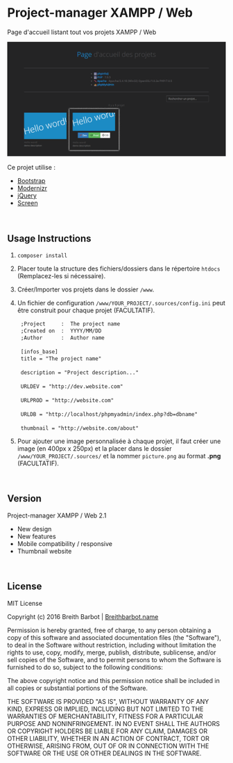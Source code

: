 # Project-manager XAMPP / Web
Page d'accueil listant tout vos projets XAMPP / Web

![Project-manager XAMPP / Web](.sources/Project-manager_XAMPP_Web.png "Project-manager XAMPP / Web")

Ce projet utilise :
* [Bootstrap](http://getbootstrap.com/)
* [Modernizr](https://modernizr.com/)
* [jQuery](http://jquery.com/)
* [Screen](https://github.com/microweber/screen/)

<br>

## Usage Instructions

1. `composer install`

2. Placer toute la structure des fichiers/dossiers dans le répertoire `htdocs` (Remplacez-les si nécessaire).

3. Créer/Importer vos projets dans le dossier `/www`.

4. Un fichier de configuration `/www/YOUR_PROJECT/.sources/config.ini` peut être construit pour chaque projet (FACULTATIF).

        ;Project     :  The project name
        ;Created on  :  YYYY/MM/DD
        ;Author      :  Author name
        
        [infos_base]
        title = "The project name"
        
        description = "Project description..."
        
        URLDEV = "http://dev.website.com"
        
        URLPROD = "http://website.com"
        
        URLDB = "http://localhost/phpmyadmin/index.php?db=dbname"
        
        thumbnail = "http://website.com/about"

5. Pour ajouter une image personnalisée à chaque projet, il faut créer une image (en 400px x 250px) et la placer dans le dossier `/www/YOUR_PROJECT/.sources/` et la nommer `picture.png` au format **.png** (FACULTATIF).

<br>

## Version

Project-manager XAMPP / Web 2.1
- New design
- New features
- Mobile compatibility / responsive
- Thumbnail website

<br>
 
## License

MIT License

Copyright (c) 2016 Breith Barbot | [Breithbarbot.name](https://breithbarbot.name/)

Permission is hereby granted, free of charge, to any person obtaining a copy
of this software and associated documentation files (the "Software"), to deal
in the Software without restriction, including without limitation the rights
to use, copy, modify, merge, publish, distribute, sublicense, and/or sell
copies of the Software, and to permit persons to whom the Software is
furnished to do so, subject to the following conditions:

The above copyright notice and this permission notice shall be included in all
copies or substantial portions of the Software.

THE SOFTWARE IS PROVIDED "AS IS", WITHOUT WARRANTY OF ANY KIND, EXPRESS OR
IMPLIED, INCLUDING BUT NOT LIMITED TO THE WARRANTIES OF MERCHANTABILITY,
FITNESS FOR A PARTICULAR PURPOSE AND NONINFRINGEMENT. IN NO EVENT SHALL THE
AUTHORS OR COPYRIGHT HOLDERS BE LIABLE FOR ANY CLAIM, DAMAGES OR OTHER
LIABILITY, WHETHER IN AN ACTION OF CONTRACT, TORT OR OTHERWISE, ARISING FROM,
OUT OF OR IN CONNECTION WITH THE SOFTWARE OR THE USE OR OTHER DEALINGS IN THE
SOFTWARE.